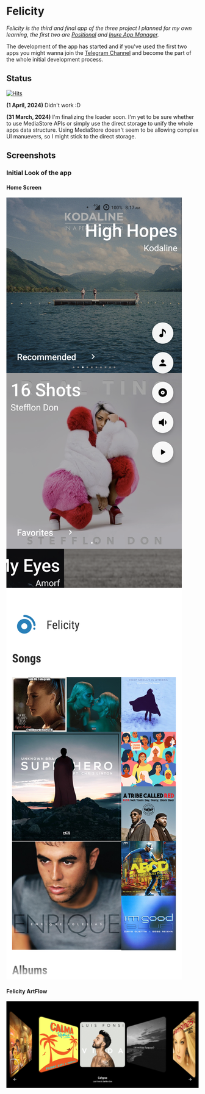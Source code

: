 # Felicity

*_Felicity_ is the third and final app of the three project I planned for my own learning, the first
two are [Positional](https://github.com/Hamza417/Positional)
and [Inure App Manager](https://github.com/Hamza417/Inure).*

The development of the app has started and if you've used the first two apps you might wanna join
the [Telegram Channel](https://t.me/felicity_music_player) and become the part of the whole initial
development process.

## Status

[![Hits](https://hits.seeyoufarm.com/api/count/incr/badge.svg?url=https%3A%2F%2Fgithub.com%2FHamza417%2FFelicity&count_bg=%233DA0C8&title_bg=%23555555&icon=strapi.svg&icon_color=%23E7E7E7&title=Total+Hits&edge_flat=false)](https://hits.seeyoufarm.com)

**(1 April, 2024)** Didn't work :D

**(31 March, 2024)** I'm finalizing the loader soon. I'm yet to be sure whether to use MediaStore
APIs or
simply use the direct storage to unify the whole apps data structure. Using MediaStore doesn't seem
to be
allowing complex UI manuevers, so I might stick to the direct storage.
 
## Screenshots

### Initial Look of the app

#### Home Screen
![01](screenshots/01.png) ![01](/fastlane/metadata/android/en-US/images/phoneScreenshots/01.png)

#### Felicity ArtFlow

![02](/fastlane/metadata/android/en-US/images/phoneScreenshots/02.png)
